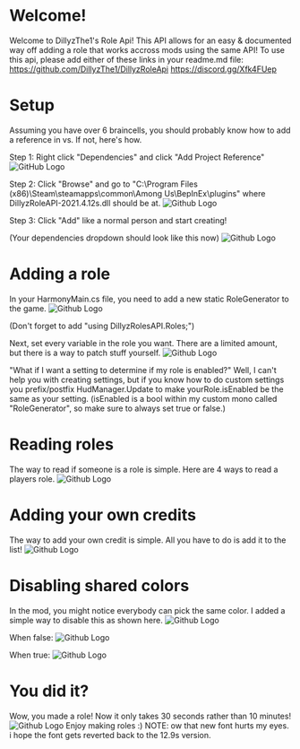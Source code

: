 # Welcome!
Welcome to DillyzThe1's Role Api!
This API allows for an easy & documented way off adding a role that works accross mods using the same API!
To use this api, please add either of these links in your readme.md file:
https://github.com/DillyzThe1/DillyzRoleApi
https://discord.gg/Xfk4FUep

# Setup
Assuming you have over 6 braincells, you should probably know how to add a reference in vs.
If not, here's how.

Step 1: Right click "Dependencies" and click "Add Project Reference"
![GitHub Logo](/instructions/pics/addref.png)

Step 2: Click "Browse" and go to "C:\Program Files (x86)\Steam\steamapps\common\Among Us\BepInEx\plugins" where DillyzRoleAPI-2021.4.12s.dll should be at.
![Github Logo](/instructions/pics/browse.png)

Step 3: Click "Add" like a normal person and start creating!

(Your dependencies dropdown should look like this now)
![Github Logo](/instructions/pics/depend.png)

# Adding a role 
In your HarmonyMain.cs file, you need to add a new static RoleGenerator to the game.
![Github Logo](/instructions/pics/rolegen.png)

(Don't forget to add "using DillyzRolesAPI.Roles;")

Next, set every variable in the role you want.
There are a limited amount, but there is a way to patch stuff yourself.
![Github Logo](/instructions/pics/roleenable.png)

"What if I want a setting to determine if my role is enabled?"
Well, I can't help you with creating settings, but if you know how to do custom settings you prefix/postfix HudManager.Update to make yourRole.isEnabled be the same as your setting.
(isEnabled is a bool within my custom mono called "RoleGenerator", so make sure to always set true or false.)

# Reading roles
The way to read if someone is a role is simple.
Here are 4 ways to read a players role.
![Github Logo](/instructions/pics/rolecheck.png)

# Adding your own credits
The way to add your own credit is simple.
All you have to do is add it to the list!
![Github Logo](/instructions/pics/credits.png)

# Disabling shared colors
In the mod, you might notice everybody can pick the same color.
I added a simple way to disable this as shown here.
![Github Logo](/instructions/pics/yoink.png)

When false:
![Github Logo](/instructions/pics/false.png)

When true:
![Github Logo](/instructions/pics/true.png)

# You did it?
Wow, you made a role!
Now it only takes 30 seconds rather than 10 minutes!
![Github Logo](/instructions/pics/crewpostor.png)
Enjoy making roles :)
NOTE: ow that new font hurts my eyes. i hope the font gets reverted back to the 12.9s version.
